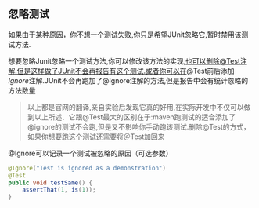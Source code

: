 忽略测试
------

如果由于某种原因，你不想一个测试失败,你只是希望JUnit忽略它,暂时禁用该测试方法.

想要忽略Junit忽略一个测试方法,你可以修改该方法的实现,也可以删除@Test注解.但是这样做了JUnit不会再报告有这个测试.或者你可以在@Test前后添加*Ignore*注解.JUnit不会再跑加了@Ignore注解的方法,但是报告中会有统计忽略的方法数量
>以上都是官网的翻译,亲自实验后发现它真的好用,在实际开发中不仅可以做到以上所述．它跟@Test最大的区别在于:maven跑测试的适合添加了@ignore的测试不会跑,但是又不影响你手动跑该测试.删除@Test的方式，如果你想要跑这个测试还需要将＠Test加回来

@Ignore可以记录一个测试被忽略的原因（可选参数）
```java
@Ignore("Test is ignored as a demonstration")
@Test
public void testSame() {
    assertThat(1, is(1));
}
```